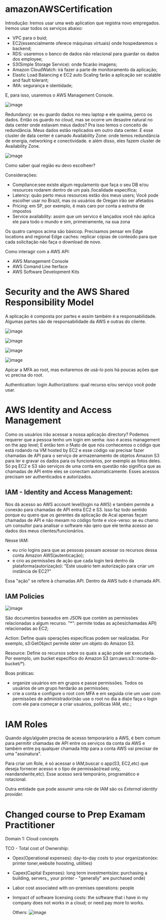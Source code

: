 # amazonAWSCertification
Introdução:
Iremos usar uma web aplication que registra novo empregados. Iremos usar todos os serviços abaixo: 
 - VPC para o buid;
 - EC2(essencialmente oferece máquinas virtuais) onde hospedaremos o backend;
 - RDS: usaremos o banco de dados não relacional para guardar os dados dos employee;
 - S3(Simple Storage Service): onde ficarão imagens;
 - Amazon CloudWatch: irá fazer a parte de monitoramento da aplicação;
 - Elastic Load Balancing e EC2 auto Scaling farão a aplicação ser scalable and fault tolerant;
 - IMA: segurança e identidade;

E, para isso, usaremos o AWS Management Console.

![image](https://github.com/Val-Cantarelli/amazonAWSCertification/assets/78885340/2fa362a3-c4c0-494c-921c-c52ab58bea96)

Redundancy: se eu guardo dados no meu laptop e ele queima, perco os dados. Então os guardo no cloud, mas se ocorre um desastre natural no data center onde estavam meus dados? Pra isso temos o conceito de redundância. Meus dados estão replicados em outro data center. E esse cluster de data center é camado Availability Zone: onde temos redundância de energia, networking e conectividade. e além disso, eles fazem cluster de Availability Zone.

![image](https://github.com/Val-Cantarelli/amazonAWSCertification/assets/78885340/7d6178dd-9671-40d5-b1b7-27a27e22273e)

Como saber qual região eu devo escolheer?

Considerações:
- Compliance:see existe algum regulamento que faça o seu DB e/ou resources rodarem dentro de um país /localidade específica;
- Latency: quão perto meus resources estão dos meus users; Você pode escolher usar no Brazil, mas os usuários de Oregan irão ser afetados
- Pricing: em SP, por exemplo, é mais caro por conta a estrutra de impostos
- Service availability: assim que um servico é lançados você não aplica ele para todo o mundo e sim, primeiramente, na sua zona

Os quatro campos acima são básicop. Precisamos pensar em Edge locations and regional Edge caches: replicar cópias de conteúdo para que cada solicitação não faça o download de novo.

Como interagir com a AWS API: 
- AWS Management Console
- AWS Comand Line Iterface
- AWS Software Development Kits
  
<h1>Security and the AWS Shared Responsibility Model</h1>

A aplicação é composta por partes e assim também é a responsabilidade. Algumas partes são  de responsabilidade da AWS e outras do cliente.

![image](https://github.com/Val-Cantarelli/amazonAWSCertification/assets/78885340/372288ae-a30d-461e-a79e-430de6ab5672)

![image](https://github.com/Val-Cantarelli/amazonAWSCertification/assets/78885340/8414615d-d16f-4055-a15e-875add35a16c)

![image](https://github.com/Val-Cantarelli/amazonAWSCertification/assets/78885340/edc3abc5-807e-4335-a5b0-a248e115e38b)

![image](https://github.com/Val-Cantarelli/amazonAWSCertification/assets/78885340/e882620c-d6f7-4d9c-b6e9-c75dec3fbdfb)

Apicar a MFA ao root, mas evitaremos de usá-lo pois há poucas ações que vc precisa do root. 

Authentication: login
Authorizations: qual recurso e/ou serviço você pode usar.

<h1>AWS Identity and Access Management</h1>

Como os usuários irão acessar a nossa aplicação directory? 
Podemos requerer que a pessoa tenho um login em senha: isso é acess management on the app level; E então tem o fAato de que nós conhecemos o código que está rodando na VM hosted by EC2 e esse código vai precisar fazer chamadas de API para o serviço de armazenamento de objetos Amazon S3 para ler e gravar os dados para os funcionários, por exemplo as fotos deles. Só pq EC2 e S3 são serviços de uma conta em questão não significa que as chamadas de API entre eles se conectam automaticamente. Esses acessos precisam ser authenticados e autorizados.

<h2>IAM - Identity and Access Management:</h2> 

Nos dá acesso ao AWS account level(login na AWS) e também permite a conexão para chamadas de API entra EC2 e S3. Isso faz todo sentido porque eu quero que os gerentes da aplicação de Acaí apenas façam chamadas de API e não mexam no código fonte e vice-verso: se eu chamo um consultor para analisar o software não qero que ele tenha acesso ao dados dos meus clientes/funcionários.

Nesse IAM: 
 - eu crio logins para que as pessoas possam acessar os recursos dessa conta Amazon AWS(autenticação);
 - e crio as permissões de ação que cada login terá dentro da plataforma(autorização): "Este usuário tem autorização para criar um instância de EC2?"

Essa "ação" se refere à chamadas API. Dentro da AWS tudo é chamada API.

<h2>IAM Policies</h2>

![image](https://github.com/Val-Cantarelli/amazonAWSCertification/assets/78885340/80825d03-a343-4509-81aa-2b4d7303fc6d)


São documentos baseados em JSON que contém as permissões relacionadas a algum recurso.
"*": permite todas as ações(chamadas API) relacionadas ao EC2;

Action: Define quais operações específicas podem ser realizadas. Por exemplo, s3:GetObject permite obter um objeto do Amazon S3.

Resource: Define os recursos sobre os quais a ação pode ser executada. Por exemplo, um bucket específico do Amazon S3 (arn:aws:s3:::nome-do-bucket/*).

Boas práticas: 

- organize usuários em em grupos e passe permissões. Todos os usuários de um grupo herdarão as permissões;
- crie a conta e configure o root com MFA e em seguida crie um user com permissões de administrador(não use o root no dia a dia)e faça o login com ele para começar a criar usuários, políticas IAM, etc.;

<h1>IAM Roles</h1>

Quando algo/alguém precisa de acesso temporarário a AWS, é bem comum para permitir chamadas de API entre os serviços da conta da AWS e também entre pq qualquer chamada http para a conta AWS vai precisar de uma "assinatura". 

Para criar um Role, é só acessar  o IAM,buscar o app(S3, EC2,etc) que deseja fornecer acesso e o tipo de permissão(read only, reandandwrite,etc). Esse acesso será temporário, programático e rotacional.

Outra entidade que pode assumir uma role de IAM são os <i>External identity provider.</i>

<h1>Changed course to Prep Examam Practitioner</h1>

Domain 1: Cloud concepts

TCO - Total cost of Ownership: 
- Opex(Operational expenses): day-to-day costs to your organization(ex: printer toner,website hoosting, utilities)
- Capex(Capital Expenses): long term investments(ex: purchasing a building, servers,, your printer - "generally" are purchased onde)
- Labor cost associated with on-premises operations: people
- Inmpact of software licensing costs: the software that i have in my company does not works in a cloud; or need pay more to works.

  Others:
  ![image](https://github.com/user-attachments/assets/1df03b3f-4830-4124-8322-cdbc32e1f346)


  







